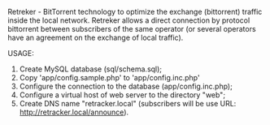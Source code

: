 Retreker - BitTorrent technology to optimize the exchange (bittorrent) traffic inside the local network. 
Retreker allows a direct connection by protocol bittorrent between subscribers of the same operator (or several operators have an agreement on the exchange of local traffic).

USAGE:
1) Create MySQL database (sql/schema.sql);
2) Copy 'app/config.sample.php' to 'app/config.inc.php'
3) Configure the connection to the database (app/config.inc.php); 
4) Configure a virtual host of web server to the directory "web"; 
5) Create DNS name "retracker.local" (subscribers will be use URL: http://retracker.local/announce).